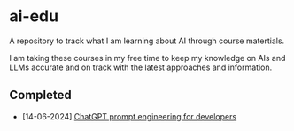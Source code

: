 # ai-edu

A repository to track what I am learning about AI through course matertials. 

I am taking these courses in my free time to keep my knowledge on AIs and LLMs accurate and on track with the latest approaches and information.

## Completed

- [14-06-2024] [ChatGPT prompt engineering for developers](https://www.deeplearning.ai/short-courses/chatgpt-prompt-engineering-for-developers)
